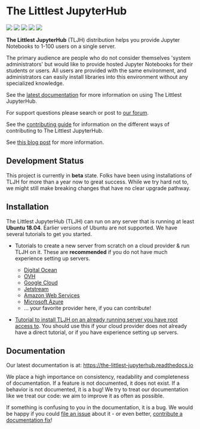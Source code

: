# The Littlest JupyterHub

[![](https://circleci.com/gh/jupyterhub/the-littlest-jupyterhub.svg?style=shield)](https://circleci.com/gh/jupyterhub/the-littlest-jupyterhub)
[![](https://codecov.io/gh/jupyterhub/the-littlest-jupyterhub/branch/master/graph/badge.svg)](https://codecov.io/gh/jupyterhub/the-littlest-jupyterhub)
[![](https://readthedocs.org/projects/the-littlest-jupyterhub/badge/?version=latest)](https://the-littlest-jupyterhub.readthedocs.io)
[![](https://badges.gitter.im/jupyterhub/jupyterhub.svg)](https://gitter.im/jupyterhub/jupyterhub)
[![](https://img.shields.io/badge/I_want_to_contribute!-grey?logo=jupyter)](https://the-littlest-jupyterhub.readthedocs.io/en/latest/contributing/index.html)

**The Littlest JupyterHub** (TLJH) distribution helps you provide Jupyter Notebooks
to 1-100 users on a single server.

The primary audience are people who do not consider themselves 'system administrators'
but would like to provide hosted Jupyter Notebooks for their students or users.
All users are provided with the same environment, and administrators
can easily install libraries into this environment without any specialized knowledge.

See the [latest documentation](https://the-littlest-jupyterhub.readthedocs.io)
for more information on using The Littlest JupyterHub.

For support questions please search or post to [our forum](https://discourse.jupyter.org/c/jupyterhub/).

See the [contributing guide](https://the-littlest-jupyterhub.readthedocs.io/en/latest/contributing/index.html)
for information on the different ways of contributing to The Littlest JupyterHub.

See [this blog post](http://words.yuvi.in/post/the-littlest-jupyterhub/) for
more information.

## Development Status

This project is currently in **beta** state. Folks have been using installations
of TLJH for more than a year now to great success. While we try hard not to, we
might still make breaking changes that have no clear upgrade pathway.

## Installation

The Littlest JupyterHub (TLJH) can run on any server that is running at least
**Ubuntu 18.04**. Earlier versions of Ubuntu are not supported.
We have several tutorials to get you started.

- Tutorials to create a new server from scratch on a cloud provider & run TLJH
  on it. These are **recommended** if you do not have much experience setting up
  servers.

  - [Digital Ocean](https://the-littlest-jupyterhub.readthedocs.io/en/latest/install/digitalocean.html)
  - [OVH](https://the-littlest-jupyterhub.readthedocs.io/en/latest/install/ovh.html)
  - [Google Cloud](https://the-littlest-jupyterhub.readthedocs.io/en/latest/install/google.html)
  - [Jetstream](https://the-littlest-jupyterhub.readthedocs.io/en/latest/install/jetstream.html)
  - [Amazon Web Services](https://the-littlest-jupyterhub.readthedocs.io/en/latest/install/amazon.html)
  - [Microsoft Azure](https://the-littlest-jupyterhub.readthedocs.io/en/latest/install/azure.html)
  - ... your favorite provider here, if you can contribute!

- [Tutorial to install TLJH on an already running server you have root access to](https://the-littlest-jupyterhub.readthedocs.io/en/latest/install/custom-server.html).
  You should use this if your cloud provider does not already have a direct tutorial,
  or if you have experience setting up servers.

## Documentation

Our latest documentation is at: https://the-littlest-jupyterhub.readthedocs.io

We place a high importance on consistency, readability and completeness of
documentation. If a feature is not documented, it does not exist. If a behavior
is not documented, it is a bug! We try to treat our documentation like we treat
our code: we aim to improve it as often as possible.

If something is confusing to you in the documentation, it is a bug. We would be
happy if you could [file an issue](https://github.com/jupyterhub/the-littlest-jupyterhub/issues) about it - or
even better, [contribute a documentation fix](http://the-littlest-jupyterhub.readthedocs.io/en/latest/contributing/docs.html)!
